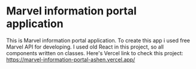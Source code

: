 # Marvel information portal application

This is Marvel information portal application. To create this app i used free Marvel API for developing. I used old React in this project, so all components written on classes. 
Here's Vercel link to check this project: https://marvel-information-portal-ashen.vercel.app/

